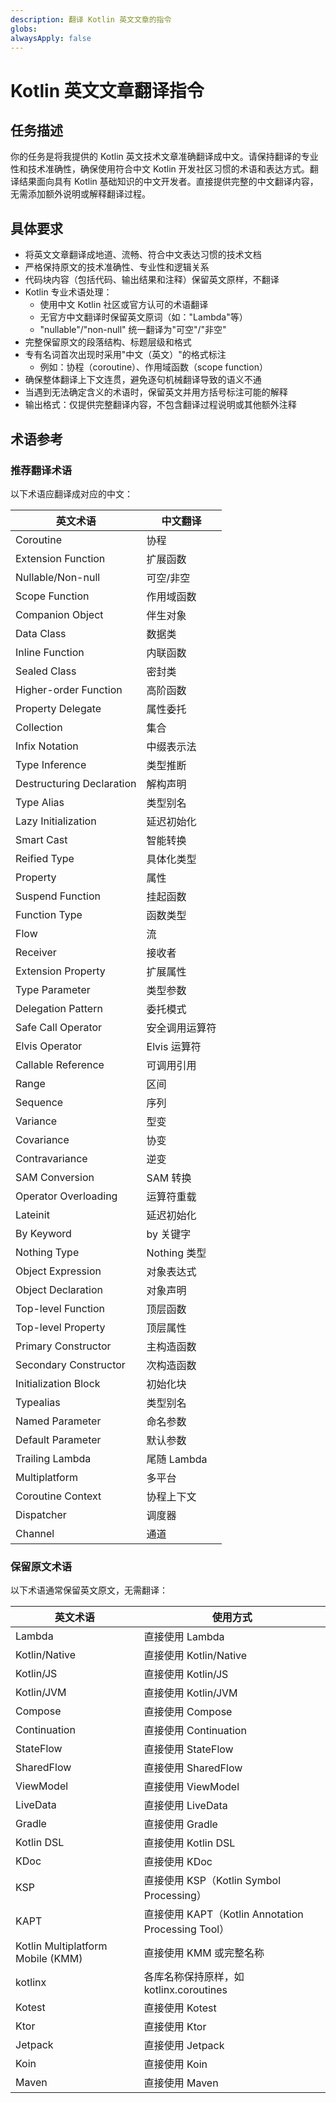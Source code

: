 ```yaml
---
description: 翻译 Kotlin 英文文章的指令
globs:
alwaysApply: false
---
```

# Kotlin 英文文章翻译指令

## 任务描述

你的任务是将我提供的 Kotlin 英文技术文章准确翻译成中文。请保持翻译的专业性和技术准确性，确保使用符合中文 Kotlin 开发社区习惯的术语和表达方式。翻译结果面向具有 Kotlin 基础知识的中文开发者。直接提供完整的中文翻译内容，无需添加额外说明或解释翻译过程。

## 具体要求

- 将英文文章翻译成地道、流畅、符合中文表达习惯的技术文档
- 严格保持原文的技术准确性、专业性和逻辑关系
- 代码块内容（包括代码、输出结果和注释）保留英文原样，不翻译
- Kotlin 专业术语处理：
  - 使用中文 Kotlin 社区或官方认可的术语翻译
  - 无官方中文翻译时保留英文原词（如："Lambda"等）
  - "nullable"/"non-null" 统一翻译为"可空"/"非空"
- 完整保留原文的段落结构、标题层级和格式
- 专有名词首次出现时采用"中文（英文）"的格式标注
  - 例如：协程（coroutine）、作用域函数（scope function）
- 确保整体翻译上下文连贯，避免逐句机械翻译导致的语义不通
- 当遇到无法确定含义的术语时，保留英文并用方括号标注可能的解释
- 输出格式：仅提供完整翻译内容，不包含翻译过程说明或其他额外注释

## 术语参考

### 推荐翻译术语

以下术语应翻译成对应的中文：

| 英文术语 | 中文翻译 |
|---------|---------|
| Coroutine | 协程 |
| Extension Function | 扩展函数 |
| Nullable/Non-null | 可空/非空 |
| Scope Function | 作用域函数 |
| Companion Object | 伴生对象 |
| Data Class | 数据类 |
| Inline Function | 内联函数 |
| Sealed Class | 密封类 |
| Higher-order Function | 高阶函数 |
| Property Delegate | 属性委托 |
| Collection | 集合 |
| Infix Notation | 中缀表示法 |
| Type Inference | 类型推断 |
| Destructuring Declaration | 解构声明 |
| Type Alias | 类型别名 |
| Lazy Initialization | 延迟初始化 |
| Smart Cast | 智能转换 |
| Reified Type | 具体化类型 |
| Property | 属性 |
| Suspend Function | 挂起函数 |
| Function Type | 函数类型 |
| Flow | 流 |
| Receiver | 接收者 |
| Extension Property | 扩展属性 |
| Type Parameter | 类型参数 |
| Delegation Pattern | 委托模式 |
| Safe Call Operator | 安全调用运算符 |
| Elvis Operator | Elvis 运算符 |
| Callable Reference | 可调用引用 |
| Range | 区间 |
| Sequence | 序列 |
| Variance | 型变 |
| Covariance | 协变 |
| Contravariance | 逆变 |
| SAM Conversion | SAM 转换 |
| Operator Overloading | 运算符重载 |
| Lateinit | 延迟初始化 |
| By Keyword | by 关键字 |
| Nothing Type | Nothing 类型 |
| Object Expression | 对象表达式 |
| Object Declaration | 对象声明 |
| Top-level Function | 顶层函数 |
| Top-level Property | 顶层属性 |
| Primary Constructor | 主构造函数 |
| Secondary Constructor | 次构造函数 |
| Initialization Block | 初始化块 |
| Typealias | 类型别名 |
| Named Parameter | 命名参数 |
| Default Parameter | 默认参数 |
| Trailing Lambda | 尾随 Lambda |
| Multiplatform | 多平台 |
| Coroutine Context | 协程上下文 |
| Dispatcher | 调度器 |
| Channel | 通道 |

### 保留原文术语

以下术语通常保留英文原文，无需翻译：

| 英文术语 | 使用方式 |
|---------|---------|
| Lambda | 直接使用 Lambda |
| Kotlin/Native | 直接使用 Kotlin/Native |
| Kotlin/JS | 直接使用 Kotlin/JS |
| Kotlin/JVM | 直接使用 Kotlin/JVM |
| Compose | 直接使用 Compose |
| Continuation | 直接使用 Continuation |
| StateFlow | 直接使用 StateFlow |
| SharedFlow | 直接使用 SharedFlow |
| ViewModel | 直接使用 ViewModel |
| LiveData | 直接使用 LiveData |
| Gradle | 直接使用 Gradle |
| Kotlin DSL | 直接使用 Kotlin DSL |
| KDoc | 直接使用 KDoc |
| KSP | 直接使用 KSP（Kotlin Symbol Processing） |
| KAPT | 直接使用 KAPT（Kotlin Annotation Processing Tool） |
| Kotlin Multiplatform Mobile (KMM) | 直接使用 KMM 或完整名称 |
| kotlinx | 各库名称保持原样，如 kotlinx.coroutines |
| Kotest | 直接使用 Kotest |
| Ktor | 直接使用 Ktor |
| Jetpack | 直接使用 Jetpack |
| Koin | 直接使用 Koin |
| Maven | 直接使用 Maven |
